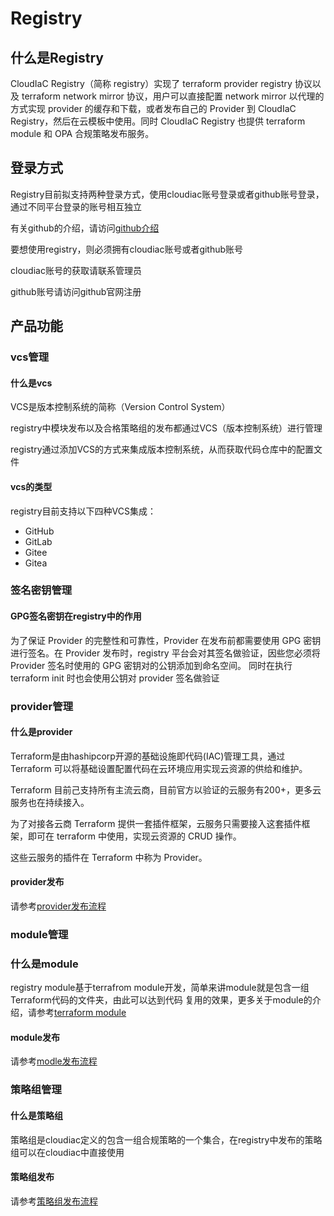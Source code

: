# Registry

## 什么是Registry

CloudIaC Registry（简称 registry）实现了 terraform provider registry 协议以及 terraform network mirror 协议，用户可以直接配置 network mirror 以代理的方式实现 provider 的缓存和下载，或者发布自己的 Provider 到 CloudIaC Registry，然后在云模板中使用。同时 CloudIaC Registry 也提供 terraform module 和 OPA 合规策略发布服务。

## 登录方式
Registry目前拟支持两种登录方式，使用cloudiac账号登录或者github账号登录，通过不同平台登录的账号相互独立

有关github的介绍，请访问[github介绍](https://github.com/about)

要想使用registry，则必须拥有cloudiac账号或者github账号

cloudiac账号的获取请联系管理员

github账号请访问github官网注册


## 产品功能
### vcs管理
#### 什么是vcs

VCS是版本控制系统的简称（Version Control System）

registry中模块发布以及合格策略组的发布都通过VCS（版本控制系统）进行管理

registry通过添加VCS的方式来集成版本控制系统，从而获取代码仓库中的配置文件

#### vcs的类型

registry目前支持以下四种VCS集成：

- GitHub
- GitLab
- Gitee
- Gitea

### 签名密钥管理
#### GPG签名密钥在registry中的作用

为了保证 Provider 的完整性和可靠性，Provider 在发布前都需要使用 GPG 密钥进行签名。在 Provider 发布时，registry 平台会对其签名做验证，因些您必须将 Provider 签名时使用的 GPG 密钥对的公钥添加到命名空间。 同时在执行 terraform init 时也会使用公钥对 provider 签名做验证

### provider管理
#### 什么是provider
Terraform是由hashipcorp开源的基础设施即代码(IAC)管理工具，通过 Terraform 可以将基础设置配置代码在云环境应用实现云资源的供给和维护。

Terraform 目前己支持所有主流云商，目前官方以验证的云服务有200+，更多云服务也在持续接入。

为了对接各云商 Terraform 提供一套插件框架，云服务只需要接入这套插件框架，即可在 terraform 中使用，实现云资源的 CRUD 操作。

这些云服务的插件在 Terraform 中称为 Provider。
#### provider发布

请参考[provider发布流程](/tutorials/mkdocs/cases/provider-publish.md/)

### module管理
### 什么是module

registry module基于terrafrom module开发，简单来讲module就是包含一组Terraform代码的文件夹，由此可以达到代码
复用的效果，更多关于module的介绍，请参考[terraform module](https://www.terraform.io/language/modules)

#### module发布

请参考[modle发布流程](/tutorials/mkdocs/cases/module-publish.md/)

### 策略组管理
#### 什么是策略组

策略组是cloudiac定义的包含一组合规策略的一个集合，在registry中发布的策略组可以在cloudiac中直接使用

#### 策略组发布

请参考[策略组发布流程](/tutorials/mkdocs/cases/policy-group-publish.md/)